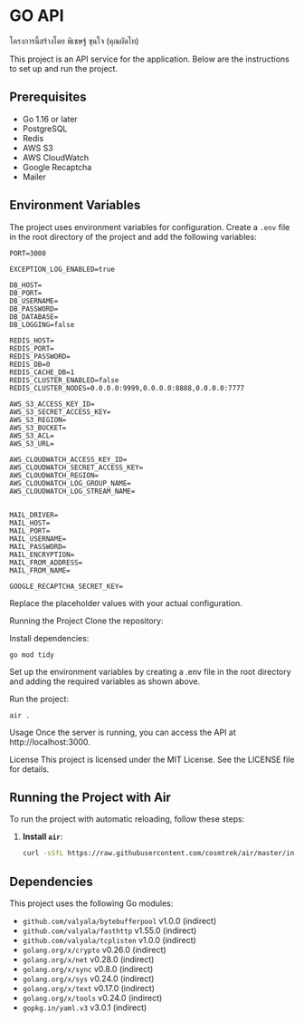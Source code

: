 # GO API

โครงการนี้สร้างโดย พิเชษฐ์ ขุนใจ (คุณผัดไท)

This project is an API service for the application. Below are the instructions to set up and run the project.

## Prerequisites

-   Go 1.16 or later
-   PostgreSQL
-   Redis
-   AWS S3
-   AWS CloudWatch
-   Google Recaptcha
-   Mailer

## Environment Variables

The project uses environment variables for configuration. Create a `.env` file in the root directory of the project and add the following variables:

```properties
PORT=3000

EXCEPTION_LOG_ENABLED=true

DB_HOST=
DB_PORT=
DB_USERNAME=
DB_PASSWORD=
DB_DATABASE=
DB_LOGGING=false

REDIS_HOST=
REDIS_PORT=
REDIS_PASSWORD=
REDIS_DB=0
REDIS_CACHE_DB=1
REDIS_CLUSTER_ENABLED=false
REDIS_CLUSTER_NODES=0.0.0.0:9999,0.0.0.0:8888,0.0.0.0:7777

AWS_S3_ACCESS_KEY_ID=
AWS_S3_SECRET_ACCESS_KEY=
AWS_S3_REGION=
AWS_S3_BUCKET=
AWS_S3_ACL=
AWS_S3_URL=

AWS_CLOUDWATCH_ACCESS_KEY_ID=
AWS_CLOUDWATCH_SECRET_ACCESS_KEY=
AWS_CLOUDWATCH_REGION=
AWS_CLOUDWATCH_LOG_GROUP_NAME=
AWS_CLOUDWATCH_LOG_STREAM_NAME=


MAIL_DRIVER=
MAIL_HOST=
MAIL_PORT=
MAIL_USERNAME=
MAIL_PASSWORD=
MAIL_ENCRYPTION=
MAIL_FROM_ADDRESS=
MAIL_FROM_NAME=

GOOGLE_RECAPTCHA_SECRET_KEY=
```

Replace the placeholder values with your actual configuration.

Running the Project
Clone the repository:

Install dependencies:

```
go mod tidy
```

Set up the environment variables by creating a .env file in the root directory and adding the required variables as shown above.

Run the project:

```
air .
```

Usage
Once the server is running, you can access the API at http://localhost:3000.

License
This project is licensed under the MIT License. See the LICENSE file for details.

## Running the Project with Air

To run the project with automatic reloading, follow these steps:

1. **Install `air`**:
    ```sh
    curl -sSfL https://raw.githubusercontent.com/cosmtrek/air/master/install.sh | sh -s
    ```

## Dependencies

This project uses the following Go modules:

-   `github.com/valyala/bytebufferpool` v1.0.0 (indirect)
-   `github.com/valyala/fasthttp` v1.55.0 (indirect)
-   `github.com/valyala/tcplisten` v1.0.0 (indirect)
-   `golang.org/x/crypto` v0.26.0 (indirect)
-   `golang.org/x/net` v0.28.0 (indirect)
-   `golang.org/x/sync` v0.8.0 (indirect)
-   `golang.org/x/sys` v0.24.0 (indirect)
-   `golang.org/x/text` v0.17.0 (indirect)
-   `golang.org/x/tools` v0.24.0 (indirect)
-   `gopkg.in/yaml.v3` v3.0.1 (indirect)
